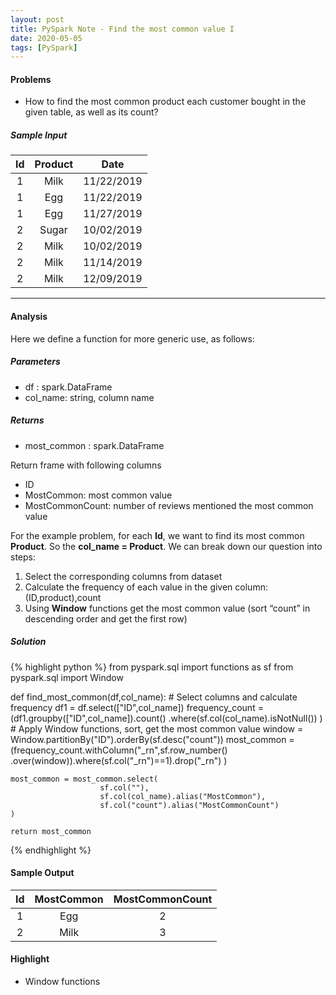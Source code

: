 ```yaml
---
layout: post
title: PySpark Note - Find the most common value I
date: 2020-05-05
tags: [PySpark]
---
```


#### Problems ####
* How to find the most common product each customer bought in the given table, as well as its count?

##### Sample Input #####

| Id |  Product  | Date       |
|:--:|:---------:| :---------:|
|  1 |   Milk    | 11/22/2019 |
|  1 |    Egg    | 11/22/2019 |
|  1 |    Egg    | 11/27/2019 |
|  2 |   Sugar   | 10/02/2019 |
|  2 |   Milk    | 10/02/2019 |
|  2 |   Milk    | 11/14/2019 |
|  2 |   Milk    | 12/09/2019 |

***

#### Analysis ####

Here we define a function for more generic use, as follows:  

##### Parameters #####
* df : spark.DataFrame
* col_name: string, column name

##### Returns #####
* most_common : spark.DataFrame

Return frame with following columns
* ID
* MostCommon: most common value
* MostCommonCount: number of reviews mentioned the most common value

For the example problem, for each **Id**, we want to find its most common **Product**.
So the **col_name = Product**. We can break down our question into steps:
1. Select the corresponding columns from dataset
2. Calculate the frequency of each value in the given column: (ID,product),count
3. Using **Window** functions get the most common value (sort “count” in descending order and get the first row)

##### Solution #####

{% highlight python %}
from pyspark.sql import functions as sf
from pyspark.sql import Window

def find_most_common(df,col_name):
    # Select columns and calculate frequency
    df1 = df.select(["ID",col_name])
    frequency_count = (df1.groupby(["ID",col_name]).count()
                         .where(sf.col(col_name).isNotNull())
    )
    # Apply Window functions, sort, get the most common value
    window = Window.partitionBy("ID").orderBy(sf.desc("count"))
    most_common = (frequency_count.withColumn("_rn",sf.row_number()
                        .over(window)).where(sf.col("_rn")==1).drop("_rn")
    )

    most_common = most_common.select(
                        sf.col(""),
                        sf.col(col_name).alias("MostCommon"),
                        sf.col("count").alias("MostCommonCount")
    )

    return most_common

{% endhighlight %}


#### Sample Output ####

| Id |  MostCommon  | MostCommonCount |
|:--:|:------------:| :--------------:|
|  1 |    Egg       | 2               |
|  2 |    Milk      | 3               |

#### Highlight ####

* Window functions
